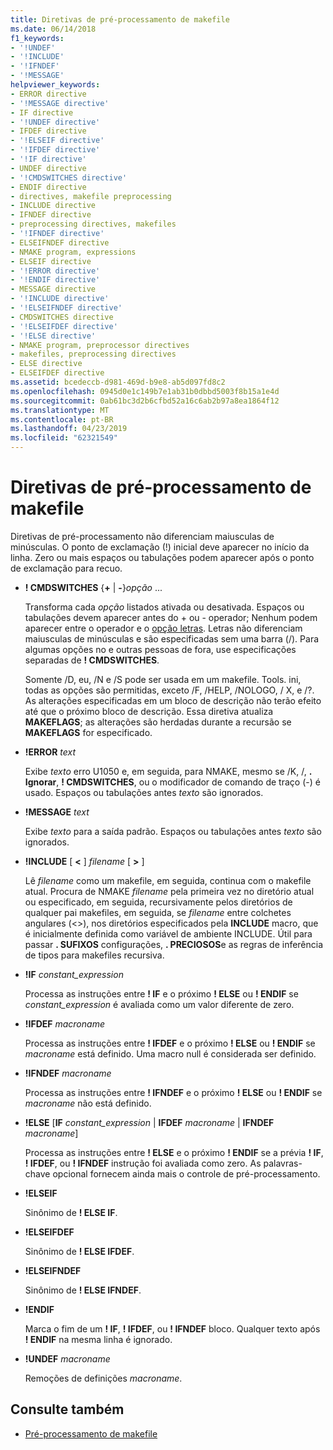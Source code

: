 ```yaml
---
title: Diretivas de pré-processamento de makefile
ms.date: 06/14/2018
f1_keywords:
- '!UNDEF'
- '!INCLUDE'
- '!IFNDEF'
- '!MESSAGE'
helpviewer_keywords:
- ERROR directive
- '!MESSAGE directive'
- IF directive
- '!UNDEF directive'
- IFDEF directive
- '!ELSEIF directive'
- '!IFDEF directive'
- '!IF directive'
- UNDEF directive
- '!CMDSWITCHES directive'
- ENDIF directive
- directives, makefile preprocessing
- INCLUDE directive
- IFNDEF directive
- preprocessing directives, makefiles
- '!IFNDEF directive'
- ELSEIFNDEF directive
- NMAKE program, expressions
- ELSEIF directive
- '!ERROR directive'
- '!ENDIF directive'
- MESSAGE directive
- '!INCLUDE directive'
- '!ELSEIFNDEF directive'
- CMDSWITCHES directive
- '!ELSEIFDEF directive'
- '!ELSE directive'
- NMAKE program, preprocessor directives
- makefiles, preprocessing directives
- ELSE directive
- ELSEIFDEF directive
ms.assetid: bcedeccb-d981-469d-b9e8-ab5d097fd8c2
ms.openlocfilehash: 0945d0e1c149b7e1ab31b0dbbd5003f8b15a1e4d
ms.sourcegitcommit: 0ab61bc3d2b6cfbd52a16c6ab2b97a8ea1864f12
ms.translationtype: MT
ms.contentlocale: pt-BR
ms.lasthandoff: 04/23/2019
ms.locfileid: "62321549"
---
```

# <a name="makefile-preprocessing-directives"></a>Diretivas de pré-processamento de makefile

Diretivas de pré-processamento não diferenciam maiusculas de minúsculas. O ponto de exclamação (!) inicial deve aparecer no início da linha. Zero ou mais espaços ou tabulações podem aparecer após o ponto de exclamação para recuo.

- **! CMDSWITCHES** {**+** &#124; **-**}*opção* ...

   Transforma cada *opção* listados ativada ou desativada. Espaços ou tabulações devem aparecer antes do + ou - operador; Nenhum podem aparecer entre o operador e o [opção letras](nmake-options.md). Letras não diferenciam maiusculas de minúsculas e são especificadas sem uma barra (/). Para algumas opções no e outras pessoas de fora, use especificações separadas de **! CMDSWITCHES**.

   Somente /D, eu, /N e /S pode ser usada em um makefile. Tools. ini, todas as opções são permitidas, exceto /F, /HELP, /NOLOGO, / X, e /?. As alterações especificadas em um bloco de descrição não terão efeito até que o próximo bloco de descrição. Essa diretiva atualiza **MAKEFLAGS**; as alterações são herdadas durante a recursão se **MAKEFLAGS** for especificado.

- **!ERROR**  *text*

   Exibe *texto* erro U1050 e, em seguida, para NMAKE, mesmo se /K, /, **. Ignorar**, **! CMDSWITCHES**, ou o modificador de comando de traço (-) é usado. Espaços ou tabulações antes *texto* são ignorados.

- **!MESSAGE**  *text*

   Exibe *texto* para a saída padrão. Espaços ou tabulações antes *texto* são ignorados.

- **!INCLUDE** [ **\<** ] *filename* [ **>** ]

   Lê *filename* como um makefile, em seguida, continua com o makefile atual. Procura de NMAKE *filename* pela primeira vez no diretório atual ou especificado, em seguida, recursivamente pelos diretórios de qualquer pai makefiles, em seguida, se *filename* entre colchetes angulares (\<>), nos diretórios especificados pela **INCLUDE** macro, que é inicialmente definida como variável de ambiente INCLUDE. Útil para passar **. SUFIXOS** configurações, **. PRECIOSOS**e as regras de inferência de tipos para makefiles recursiva.

- **!IF** *constant_expression*

   Processa as instruções entre **! IF** e o próximo **! ELSE** ou **! ENDIF** se *constant_expression* é avaliada como um valor diferente de zero.

- **!IFDEF**  *macroname*

   Processa as instruções entre **! IFDEF** e o próximo **! ELSE** ou **! ENDIF** se *macroname* está definido. Uma macro null é considerada ser definido.

- **!IFNDEF**  *macroname*

   Processa as instruções entre **! IFNDEF** e o próximo **! ELSE** ou **! ENDIF** se *macroname* não está definido.

- **!ELSE** [**IF** *constant_expression* &#124; **IFDEF** *macroname* &#124; **IFNDEF** *macroname*]

   Processa as instruções entre **! ELSE** e o próximo **! ENDIF** se a prévia **! IF**, **! IFDEF**, ou **! IFNDEF** instrução foi avaliada como zero. As palavras-chave opcional fornecem ainda mais o controle de pré-processamento.

- **!ELSEIF**

   Sinônimo de **! ELSE IF**.

- **!ELSEIFDEF**

   Sinônimo de **! ELSE IFDEF**.

- **!ELSEIFNDEF**

   Sinônimo de **! ELSE IFNDEF**.

- **!ENDIF**

   Marca o fim de um **! IF**, **! IFDEF**, ou **! IFNDEF** bloco. Qualquer texto após **! ENDIF** na mesma linha é ignorado.

- **!UNDEF**  *macroname*

   Remoções de definições *macroname*.

## <a name="see-also"></a>Consulte também

- [Pré-processamento de makefile](makefile-preprocessing.md)